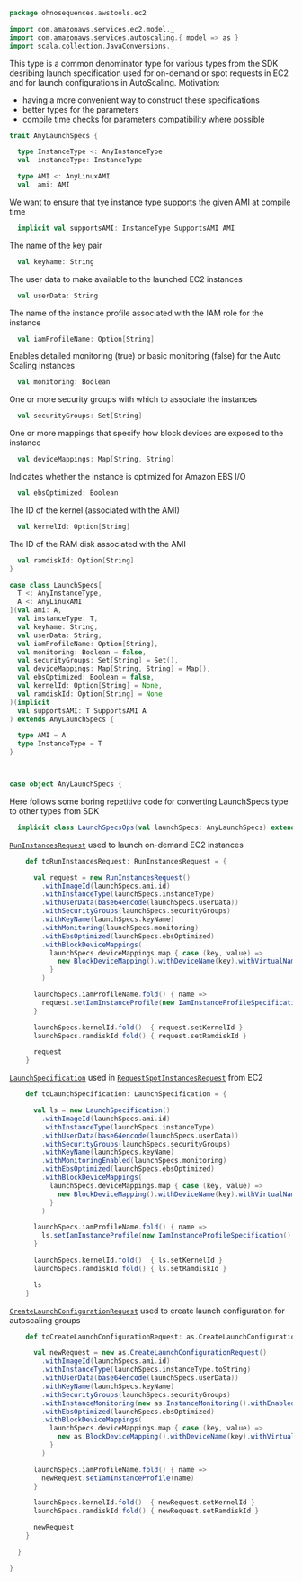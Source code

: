 
```scala
package ohnosequences.awstools.ec2

import com.amazonaws.services.ec2.model._
import com.amazonaws.services.autoscaling.{ model => as }
import scala.collection.JavaConversions._
```

This type is a common denominator type for various types from the SDK desribing launch specification used for on-demand or spot requests in EC2 and for launch configurations in AutoScaling. Motivation:

- having a more convenient way to construct these specifications
- better types for the parameters
- compile time checks for parameters compatibility where possible


```scala
trait AnyLaunchSpecs {

  type InstanceType <: AnyInstanceType
  val  instanceType: InstanceType

  type AMI <: AnyLinuxAMI
  val  ami: AMI
```

We want to ensure that tye instance type supports the given AMI at compile time

```scala
  implicit val supportsAMI: InstanceType SupportsAMI AMI
```

The name of the key pair

```scala
  val keyName: String
```

The user data to make available to the launched EC2 instances

```scala
  val userData: String
```

The name of the instance profile associated with the IAM role for the instance

```scala
  val iamProfileName: Option[String]
```

Enables detailed monitoring (true) or basic monitoring (false) for the Auto Scaling instances

```scala
  val monitoring: Boolean
```

One or more security groups with which to associate the instances

```scala
  val securityGroups: Set[String]
```

One or more mappings that specify how block devices are exposed to the instance

```scala
  val deviceMappings: Map[String, String]
```

Indicates whether the instance is optimized for Amazon EBS I/O

```scala
  val ebsOptimized: Boolean
```

The ID of the kernel (associated with the AMI)

```scala
  val kernelId: Option[String]
```

The ID of the RAM disk associated with the AMI

```scala
  val ramdiskId: Option[String]
}

case class LaunchSpecs[
  T <: AnyInstanceType,
  A <: AnyLinuxAMI
](val ami: A,
  val instanceType: T,
  val keyName: String,
  val userData: String,
  val iamProfileName: Option[String],
  val monitoring: Boolean = false,
  val securityGroups: Set[String] = Set(),
  val deviceMappings: Map[String, String] = Map(),
  val ebsOptimized: Boolean = false,
  val kernelId: Option[String] = None,
  val ramdiskId: Option[String] = None
)(implicit
  val supportsAMI: T SupportsAMI A
) extends AnyLaunchSpecs {

  type AMI = A
  type InstanceType = T
}



case object AnyLaunchSpecs {
```

Here follows some boring repetitive code for converting LaunchSpecs type to other types from SDK

```scala
  implicit class LaunchSpecsOps(val launchSpecs: AnyLaunchSpecs) extends AnyVal {
```

[`RunInstancesRequest`](http://docs.aws.amazon.com/AWSJavaSDK/latest/javadoc/com/amazonaws/services/ec2/model/RunInstancesRequest.html) used to launch on-demand EC2 instances

```scala
    def toRunInstancesRequest: RunInstancesRequest = {

      val request = new RunInstancesRequest()
        .withImageId(launchSpecs.ami.id)
        .withInstanceType(launchSpecs.instanceType)
        .withUserData(base64encode(launchSpecs.userData))
        .withSecurityGroups(launchSpecs.securityGroups)
        .withKeyName(launchSpecs.keyName)
        .withMonitoring(launchSpecs.monitoring)
        .withEbsOptimized(launchSpecs.ebsOptimized)
        .withBlockDeviceMappings(
          launchSpecs.deviceMappings.map { case (key, value) =>
            new BlockDeviceMapping().withDeviceName(key).withVirtualName(value)
          }
        )

      launchSpecs.iamProfileName.fold() { name =>
        request.setIamInstanceProfile(new IamInstanceProfileSpecification().withName(name))
      }

      launchSpecs.kernelId.fold()  { request.setKernelId }
      launchSpecs.ramdiskId.fold() { request.setRamdiskId }

      request
    }
```

[`LaunchSpecification`](http://docs.aws.amazon.com/AWSJavaSDK/latest/javadoc/com/amazonaws/services/ec2/model/LaunchSpecification.html) used in [`RequestSpotInstancesRequest`](http://docs.aws.amazon.com/AWSJavaSDK/latest/javadoc/com/amazonaws/services/ec2/model/RequestSpotInstancesRequest.html) from EC2

```scala
    def toLaunchSpecification: LaunchSpecification = {

      val ls = new LaunchSpecification()
        .withImageId(launchSpecs.ami.id)
        .withInstanceType(launchSpecs.instanceType)
        .withUserData(base64encode(launchSpecs.userData))
        .withSecurityGroups(launchSpecs.securityGroups)
        .withKeyName(launchSpecs.keyName)
        .withMonitoringEnabled(launchSpecs.monitoring)
        .withEbsOptimized(launchSpecs.ebsOptimized)
        .withBlockDeviceMappings(
          launchSpecs.deviceMappings.map { case (key, value) =>
            new BlockDeviceMapping().withDeviceName(key).withVirtualName(value)
          }
        )

      launchSpecs.iamProfileName.fold() { name =>
        ls.setIamInstanceProfile(new IamInstanceProfileSpecification().withName(name))
      }

      launchSpecs.kernelId.fold()  { ls.setKernelId }
      launchSpecs.ramdiskId.fold() { ls.setRamdiskId }

      ls
    }
```

[`CreateLaunchConfigurationRequest`](http://docs.aws.amazon.com/AWSJavaSDK/latest/javadoc/com/amazonaws/services/autoscaling/model/CreateLaunchConfigurationRequest.html) used to create launch configuration for autoscaling groups

```scala
    def toCreateLaunchConfigurationRequest: as.CreateLaunchConfigurationRequest = {

      val newRequest = new as.CreateLaunchConfigurationRequest()
        .withImageId(launchSpecs.ami.id)
        .withInstanceType(launchSpecs.instanceType.toString)
        .withUserData(base64encode(launchSpecs.userData))
        .withKeyName(launchSpecs.keyName)
        .withSecurityGroups(launchSpecs.securityGroups)
        .withInstanceMonitoring(new as.InstanceMonitoring().withEnabled(launchSpecs.monitoring))
        .withEbsOptimized(launchSpecs.ebsOptimized)
        .withBlockDeviceMappings(
          launchSpecs.deviceMappings.map { case (key, value) =>
            new as.BlockDeviceMapping().withDeviceName(key).withVirtualName(value)
          }
        )

      launchSpecs.iamProfileName.fold() { name =>
        newRequest.setIamInstanceProfile(name)
      }

      launchSpecs.kernelId.fold()  { newRequest.setKernelId }
      launchSpecs.ramdiskId.fold() { newRequest.setRamdiskId }

      newRequest
    }

  }

}

```




[main/scala/ohnosequences/awstools/autoscaling/client.scala]: ../autoscaling/client.scala.md
[main/scala/ohnosequences/awstools/autoscaling/filters.scala]: ../autoscaling/filters.scala.md
[main/scala/ohnosequences/awstools/autoscaling/package.scala]: ../autoscaling/package.scala.md
[main/scala/ohnosequences/awstools/autoscaling/PurchaseModel.scala]: ../autoscaling/PurchaseModel.scala.md
[main/scala/ohnosequences/awstools/ec2/AMI.scala]: AMI.scala.md
[main/scala/ohnosequences/awstools/ec2/client.scala]: client.scala.md
[main/scala/ohnosequences/awstools/ec2/instances.scala]: instances.scala.md
[main/scala/ohnosequences/awstools/ec2/InstanceType-AMI.scala]: InstanceType-AMI.scala.md
[main/scala/ohnosequences/awstools/ec2/InstanceType.scala]: InstanceType.scala.md
[main/scala/ohnosequences/awstools/ec2/LaunchSpecs.scala]: LaunchSpecs.scala.md
[main/scala/ohnosequences/awstools/ec2/package.scala]: package.scala.md
[main/scala/ohnosequences/awstools/package.scala]: ../package.scala.md
[main/scala/ohnosequences/awstools/regions/aliases.scala]: ../regions/aliases.scala.md
[main/scala/ohnosequences/awstools/regions/package.scala]: ../regions/package.scala.md
[main/scala/ohnosequences/awstools/s3/address.scala]: ../s3/address.scala.md
[main/scala/ohnosequences/awstools/s3/client.scala]: ../s3/client.scala.md
[main/scala/ohnosequences/awstools/s3/package.scala]: ../s3/package.scala.md
[main/scala/ohnosequences/awstools/s3/transfers.scala]: ../s3/transfers.scala.md
[main/scala/ohnosequences/awstools/sns/client.scala]: ../sns/client.scala.md
[main/scala/ohnosequences/awstools/sns/package.scala]: ../sns/package.scala.md
[main/scala/ohnosequences/awstools/sns/subscribers.scala]: ../sns/subscribers.scala.md
[main/scala/ohnosequences/awstools/sns/topics.scala]: ../sns/topics.scala.md
[main/scala/ohnosequences/awstools/sqs/client.scala]: ../sqs/client.scala.md
[main/scala/ohnosequences/awstools/sqs/messages.scala]: ../sqs/messages.scala.md
[main/scala/ohnosequences/awstools/sqs/package.scala]: ../sqs/package.scala.md
[main/scala/ohnosequences/awstools/sqs/queues.scala]: ../sqs/queues.scala.md
[test/scala/ohnosequences/awstools/autoscaling.scala]: ../../../../../test/scala/ohnosequences/awstools/autoscaling.scala.md
[test/scala/ohnosequences/awstools/instanceTypes.scala]: ../../../../../test/scala/ohnosequences/awstools/instanceTypes.scala.md
[test/scala/ohnosequences/awstools/package.scala]: ../../../../../test/scala/ohnosequences/awstools/package.scala.md
[test/scala/ohnosequences/awstools/sqs.scala]: ../../../../../test/scala/ohnosequences/awstools/sqs.scala.md